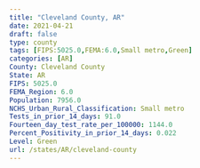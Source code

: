 ```yaml
---
title: "Cleveland County, AR"
date: 2021-04-21
draft: false
type: county
tags: [FIPS:5025.0,FEMA:6.0,Small metro,Green]
categories: [AR]
County: Cleveland County
State: AR
FIPS: 5025.0
FEMA_Region: 6.0
Population: 7956.0
NCHS_Urban_Rural_Classification: Small metro
Tests_in_prior_14_days: 91.0
Fourteen_day_test_rate_per_100000: 1144.0
Percent_Positivity_in_prior_14_days: 0.022
Level: Green
url: /states/AR/cleveland-county
---
```



